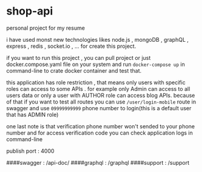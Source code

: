 # shop-api
personal project for my resume

i have used monst new technologies likes node.js , mongoDB , graphQL , express , redis , socket.io , ...  for create this project.

if you want to run this project , you can pull project or just docker.compose.yaml file on your system and run `docker-compose up` in command-line to crate docker container and test that.


this application has role restriction , that means only users with specific roles can access to some APIs .
for example only Admin can access to all users data or only a user with AUTHOR role can access blog APIs.
because of that if you want to test all routes you can use  `/user/login-mobile`  route in swagger and use `09999999999` phone number to login(this is a default user that has ADMIN role)

one last note is that verification phone number won't sended to your phone number and for access verification code you can check application logs in command-line

publish port : 4000

####swagger : /api-doc/
####graphql : /graphql
####support : /support
